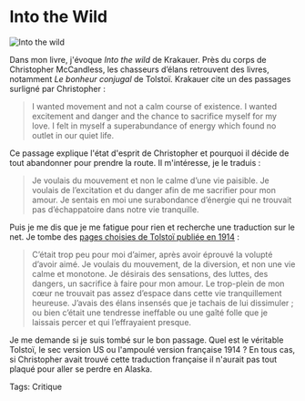 # Into the Wild



![Into the wild](http://blog.tcrouzet.comhttps://tcrouzet.com/images_tc/2009/11/wild.jpg)

Dans mon livre, j'évoque *Into the wild* de Krakauer. Près du corps de Christopher McCandless, les chasseurs d’élans retrouvent des livres, notamment *Le bonheur conjugal* de Tolstoï. Krakauer cite un des passages surligné par Christopher :<span id="more-12176"></span>

> I wanted movement and not a calm course of existence. I wanted excitement and danger and the chance to sacrifice myself for my love. I felt in myself a superabundance of energy which found no outlet in our quiet life.

Ce passage explique l'état d'esprit de Christopher et pourquoi il décide de tout abandonner pour prendre la route. Il m'intéresse, je le traduis :

> Je voulais du mouvement et non le calme d’une vie paisible. Je voulais de l’excitation et du danger afin de me sacrifier pour mon amour. Je sentais en moi une surabondance d’énergie qui ne trouvait pas d’échappatoire dans notre vie tranquille.

Puis je me dis que je me fatigue pour rien et recherche une traduction sur le net. Je tombe des [pages choisies de Tolstoï publiée en 1914](http://books.google.fr/books?id=81ZlIcQmXwsC&pg=PA252&lpg=PA252&dq=Tolsto%C3%AF+%22Je+voulais+du+mouvement%22&source=bl&ots=ikWznEDa5l&sig=pIc8yacUHwhvDN30s8T7fvVvruU&hl=fr&ei=x58DS_SFE-SNjAfMsNW5AQ&sa=X&oi=book_result&ct=result&resnum=2&ved=0CAsQ6AEwAQ#v=onepage&q=&f=false) :

> C’était trop peu pour moi d’aimer, après avoir éprouvé la volupté d’avoir aimé. Je voulais du mouvement, de la diversion, et non une vie calme et monotone. Je désirais des sensations, des luttes, des dangers, un sacrifice à faire pour mon amour. Le trop-plein de mon cœur ne trouvait pas assez d’espace dans cette vie tranquillement heureuse. J’avais des élans insensés que je tachais de lui dissimuler ; ou bien c’était une tendresse ineffable ou une gaîté folle que je laissais percer et qui l’effrayaient presque.

Je me demande si je suis tombé sur le bon passage. Quel est le véritable Tolstoï, le sec version US ou l'ampoulé version française 1914 ? En tous cas, si Christopher avait trouvé cette traduction française il n'aurait pas tout plaqué pour aller se perdre en Alaska.

Tags: Critique